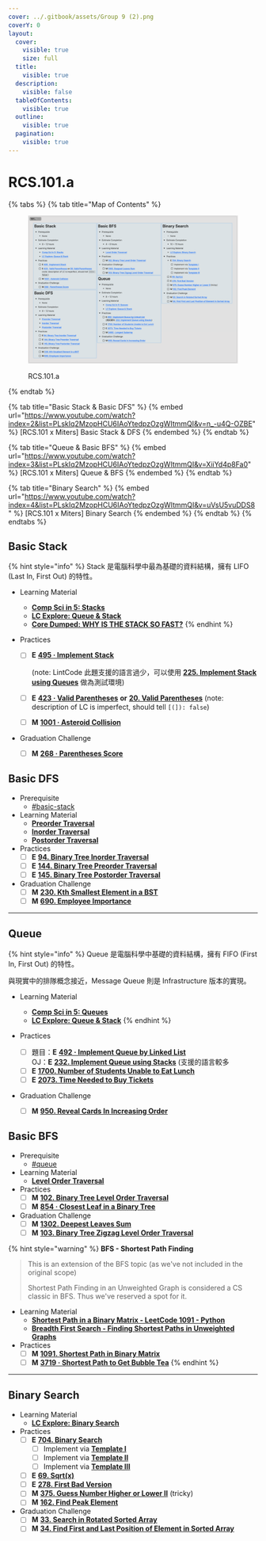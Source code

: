 ```yaml
---
cover: ../.gitbook/assets/Group 9 (2).png
coverY: 0
layout:
  cover:
    visible: true
    size: full
  title:
    visible: true
  description:
    visible: false
  tableOfContents:
    visible: true
  outline:
    visible: true
  pagination:
    visible: true
---
```


# RCS.101.a

{% tabs %}
{% tab title="Map of Contents" %}
<figure><img src="../.gitbook/assets/image (26).png" alt=""><figcaption><p>RCS.101.a</p></figcaption></figure>
{% endtab %}

{% tab title="Basic Stack & Basic DFS" %}
{% embed url="https://www.youtube.com/watch?index=2&list=PLskIq2MzopHCU6IAoYtedpzOzgWItmmQI&v=n_-u4Q-OZBE" %}
\[RCS.101 x Miters] Basic Stack & DFS
{% endembed %}
{% endtab %}

{% tab title="Queue & Basic BFS" %}
{% embed url="https://www.youtube.com/watch?index=3&list=PLskIq2MzopHCU6IAoYtedpzOzgWItmmQI&v=XiiYd4p8Fa0" %}
\[RCS.101 x Miters] Queue & BFS
{% endembed %}
{% endtab %}

{% tab title="Binary Search" %}
{% embed url="https://www.youtube.com/watch?index=4&list=PLskIq2MzopHCU6IAoYtedpzOzgWItmmQI&v=uVsU5vuDDS8" %}
\[RCS.101 x Miters] Binary Search
{% endembed %}
{% endtab %}
{% endtabs %}

## Basic Stack

{% hint style="info" %}
Stack 是電腦科學中最為基礎的資料結構，擁有 LIFO (Last In, First Out) 的特性。

* Learning Material
  * [**Comp Sci in 5: Stacks**](https://www.youtube.com/watch?v=\_7Z07tI-xrA)
  * [**LC Explore: Queue & Stack**](https://leetcode.com/explore/learn/card/queue-stack/)
  * [**Core Dumped: WHY IS THE STACK SO FAST?**](https://www.youtube.com/watch?v=N3o5yHYLviQ)
{% endhint %}

* Practices
  *   [ ] **E** [**495 · Implement Stack**](https://www.lintcode.com/problem/495)

      (note: LintCode 此題支援的語言過少，可以使用 [**225. Implement Stack using Queues**](https://leetcode.com/problems/implement-stack-using-queues/) 做為測試環境)
  * [ ] **E** [**423 · Valid Parentheses**](https://www.lintcode.com/problem/423/) **or** [**20. Valid Parentheses**](https://leetcode.com/problems/valid-parentheses/) (note: description of LC is imperfect, should tell `[(]): false`)
  * [ ] **M** [**1001 · Asteroid Collision**](https://www.lintcode.com/problem/1001/description)
* Graduation Challenge
  * [ ] **M** [**268 · Parentheses Score**](https://www.lintcode.com/problem/268/)

## Basic DFS

* Prerequisite
  * [#basic-stack](rcs.101.a.md#basic-stack "mention")
* Learning Material
  * [**Preorder Traversal**](https://faculty.cs.niu.edu/\~mcmahon/CS241/Notes/Data\_Structures/binary\_tree\_traversals.html)
  * [**Inorder Traversal**](https://faculty.cs.niu.edu/\~mcmahon/CS241/Notes/Data\_Structures/binary\_tree\_traversals.html)
  * [**Postorder Traversal**](https://faculty.cs.niu.edu/\~mcmahon/CS241/Notes/Data\_Structures/binary\_tree\_traversals.html)
* Practices
  * [ ] **E** [**94. Binary Tree Inorder Traversal**](https://leetcode.com/problems/binary-tree-inorder-traversal/)
  * [ ] **E** [**144. Binary Tree Preorder Traversal**](https://leetcode.com/problems/binary-tree-preorder-traversal/)
  * [ ] **E** [**145. Binary Tree Postorder Traversal**](https://leetcode.com/problems/binary-tree-postorder-traversal/)
* Graduation Challenge
  * [ ] **M** [**230. Kth Smallest Element in a BST**](https://leetcode.com/problems/kth-smallest-element-in-a-bst/)
  * [ ] **M** [**690. Employee Importance**](https://leetcode.com/problems/employee-importance/)

***

## Queue

{% hint style="info" %}
Queue 是電腦科學中基礎的資料結構，擁有 FIFO (First In, First Out) 的特性。

與現實中的排隊概念接近，Message Queue 則是 Infrastructure 版本的實現。

* Learning Material
  * [**Comp Sci in 5: Queues**](https://www.youtube.com/watch?v=-1oFihNj6Vw)
  * [**LC Explore: Queue & Stack**](https://leetcode.com/explore/learn/card/queue-stack/)
{% endhint %}

* Practices
  * [ ] 題目：**E** [**492 · Implement Queue by Linked List**](https://www.lintcode.com/problem/492)\
    OJ：**E** [**232. Implement Queue using Stacks**](https://leetcode.com/problems/implement-queue-using-stacks/) (支援的語言較多
  * [ ] **E** [**1700. Number of Students Unable to Eat Lunch**](https://leetcode.com/problems/number-of-students-unable-to-eat-lunch/)
  * [ ] **E** [**2073. Time Needed to Buy Tickets**](https://leetcode.com/problems/time-needed-to-buy-tickets/)
* Graduation Challenge
  * [ ] **M** [**950. Reveal Cards In Increasing Order**](https://leetcode.com/problems/reveal-cards-in-increasing-order/)

## Basic BFS

* Prerequisite
  * [#queue](rcs.101.a.md#queue "mention")
* Learning Material
  * [**Level Order Traversal**](https://faculty.cs.niu.edu/\~mcmahon/CS241/Notes/Data\_Structures/binary\_tree\_traversals.html)
* Practices
  * [ ] **M** [**102. Binary Tree Level Order Traversal**](https://leetcode.com/problems/binary-tree-level-order-traversal/)
  * [ ] **M** [**854 · Closest Leaf in a Binary Tree**](https://www.lintcode.com/problem/854/)
* Graduation Challenge
  * [ ] **M** [**1302. Deepest Leaves Sum**](https://leetcode.com/problems/deepest-leaves-sum/)
  * [ ] **M** [**103. Binary Tree Zigzag Level Order Traversal**](https://leetcode.com/problems/binary-tree-zigzag-level-order-traversal/)

{% hint style="warning" %}
**BFS - Shortest Path Finding**

> This is an extension of the BFS topic (as we've not included in the original scope)
>
> Shortest Path Finding in an Unweighted Graph is considered a CS classic in BFS. Thus we've reserved a spot for it.&#x20;

* Learning Material
  * [**Shortest Path in a Binary Matrix - LeetCode 1091 - Python**](https://www.youtube.com/watch?v=YnxUdAO7TAo)
  * [**Breadth First Search - Finding Shortest Paths in Unweighted Graphs**](https://www.youtube.com/watch?v=T\_m27bhVQQQ)
* Practices
  * [ ] **M** [**1091. Shortest Path in Binary Matrix**](https://leetcode.com/problems/shortest-path-in-binary-matrix/)
  * [ ] **M** [**3719 · Shortest Path to Get Bubble Tea**](https://www.lintcode.com/problem/3719)
{% endhint %}

***

## Binary Search

* Learning Material
  * [**LC Explore: Binary Search**](https://leetcode.com/explore/learn/card/binary-search/)
* Practices
  * [ ] **E** [**704. Binary Search**](https://leetcode.com/problems/binary-search/)
    * [ ] Implement via [**Template I**](https://leetcode.com/explore/learn/card/binary-search/125/template-i/938/)
    * [ ] Implement via [**Template II**](https://leetcode.com/explore/learn/card/binary-search/126/template-ii/937/)
    * [ ] Implement via [**Template III**](https://leetcode.com/explore/learn/card/binary-search/135/template-iii/936/)
  * [ ] **E** [**69. Sqrt(x)**](https://leetcode.com/problems/sqrtx/)
  * [ ] **E** [**278. First Bad Version**](https://leetcode.com/problems/first-bad-version/)
  * [ ] **M** [**375. Guess Number Higher or Lower II**](https://leetcode.com/problems/guess-number-higher-or-lower-ii/) (tricky)
  * [ ] **M** [**162. Find Peak Element**](https://leetcode.com/problems/find-peak-element/)
* Graduation Challenge
  * [ ] **M** [**33. Search in Rotated Sorted Array**](https://leetcode.com/problems/search-in-rotated-sorted-array/)
  * [ ] **M** [**34. Find First and Last Position of Element in Sorted Array**](https://leetcode.com/problems/find-first-and-last-position-of-element-in-sorted-array/)
